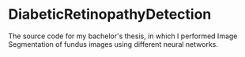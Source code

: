 # DiabeticRetinopathyDetection
The source code for my bachelor's thesis, in which I performed Image Segmentation of fundus images using different neural networks. 
